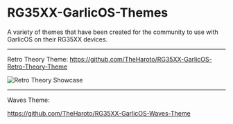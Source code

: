 # RG35XX-GarlicOS-Themes

A variety of themes that have been created for the community to use with GarlicOS on their RG35XX devices.
**************************************************

Retro Theory Theme:  https://github.com/TheHaroto/RG35XX-GarlicOS-Retro-Theory-Theme

![Retro Theory Showcase](https://user-images.githubusercontent.com/131164472/233557159-9ee8feb2-3685-4b12-a5ae-49fcb5ef00f5.gif)


**************************************************

Waves Theme:



https://github.com/TheHaroto/RG35XX-GarlicOS-Waves-Theme

